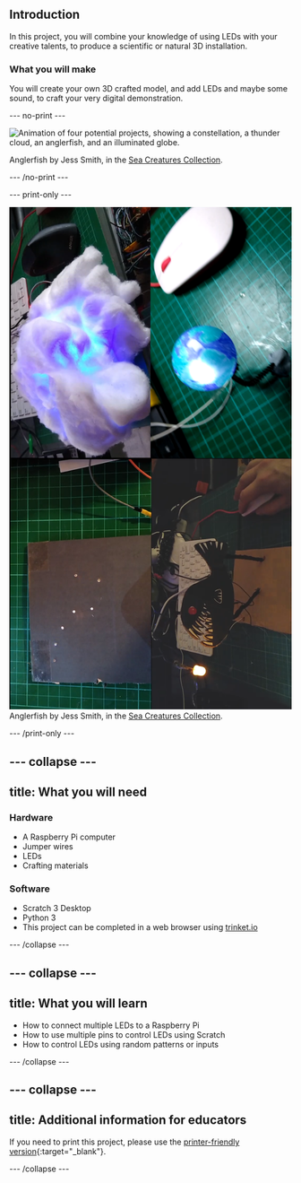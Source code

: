 ## Introduction

In this project, you will combine your knowledge of using LEDs with your creative talents, to produce a scientific or natural 3D installation.

### What you will make

You will create your own 3D crafted model, and add LEDs and maybe some sound, to craft your very digital demonstration.

--- no-print ---

![Animation of four potential projects, showing a constellation, a thunder cloud, an anglerfish, and an illuminated globe.](images/pc_showcase.gif)

Anglerfish by Jess Smith, in the [Sea Creatures Collection](https://thenounproject.com/spess.22/collection/sea-creatures).

--- /no-print ---

--- print-only ---

![Four potential projects, showing a constellation, a thunder cloud, an anglerfish, and an illuminated globe.](images/showcase.png)
Anglerfish by Jess Smith, in the [Sea Creatures Collection](https://thenounproject.com/spess.22/collection/sea-creatures).

--- /print-only ---

--- collapse ---
---
title: What you will need
---
### Hardware

+ A Raspberry Pi computer
+ Jumper wires
+ LEDs
+ Crafting materials

### Software

+ Scratch 3 Desktop
+ Python 3
+ This project can be completed in a web browser using [trinket.io](https://trinket.io/)

--- /collapse ---

--- collapse ---
---
title: What you will learn
---

+ How to connect multiple LEDs to a Raspberry Pi
+ How to use multiple pins to control LEDs using Scratch
+ How to control LEDs using random patterns or inputs

--- /collapse ---

--- collapse ---
---
title: Additional information for educators
---

If you need to print this project, please use the [printer-friendly version](https://projects.raspberrypi.org/en/projects/projectName/print){:target="_blank"}.

--- /collapse ---
